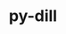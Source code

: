---
title: "py-dill"
layout: cache
categories: [package, develop]
meta: {"compilers": ["gcc@11.4.0", "gcc@9.4.0", "none"], "num_specs": 74, "num_specs_by_stack": {"e4s": 11, "e4s-neoverse-v2": 11, "e4s-neoverse_v1": 2, "e4s-oneapi": 3, "e4s-power": 1, "ml-linux-aarch64-cpu": 11, "ml-linux-aarch64-cuda": 11, "ml-linux-x86_64-cpu": 11, "ml-linux-x86_64-cuda": 11, "ml-linux-x86_64-rocm": 11, "radiuss": 24, "root": 74}, "oss": ["ubuntu18.04", "ubuntu20.04", "ubuntu22.04", "ubuntu24.04"], "platforms": ["linux"], "stacks": ["e4s", "e4s-neoverse-v2", "e4s-neoverse_v1", "e4s-oneapi", "e4s-power", "ml-linux-aarch64-cpu", "ml-linux-aarch64-cuda", "ml-linux-x86_64-cpu", "ml-linux-x86_64-cuda", "ml-linux-x86_64-rocm", "radiuss", "root"], "targets": ["aarch64", "neoverse_v1", "neoverse_v2", "ppc64le", "x86_64_v3"], "versions": ["0.3.6", "0.3.9"]}
spec_details: [{"compiler": "none", "hash": "2ac47bcqpx243dtlh6v7h6wgp4d7fczw", "os": "ubuntu18.04", "platform": "linux", "size": "-", "stacks": ["radiuss", "root"], "target": "x86_64_v3", "variants": ["build_system=python_pip", "patches:=daf79b1"], "versions": ["0.3.6"]}, {"compiler": "none", "hash": "2giwwbvr5nxr5y43xedakrguflpjl6uo", "os": "ubuntu24.04", "platform": "linux", "size": "-", "stacks": ["ml-linux-aarch64-cpu", "ml-linux-aarch64-cuda", "root"], "target": "aarch64", "variants": ["build_system=python_pip", "patches:=daf79b1"], "versions": ["0.3.6"]}, {"compiler": "none", "hash": "35foqcnrhogpkcgbfx7v5fs5en2i3upk", "os": "ubuntu24.04", "platform": "linux", "size": "-", "stacks": ["ml-linux-x86_64-cpu", "ml-linux-x86_64-cuda", "ml-linux-x86_64-rocm", "root"], "target": "x86_64_v3", "variants": ["build_system=python_pip", "patches:=daf79b1"], "versions": ["0.3.6"]}, {"compiler": "none", "hash": "42m24vi6vver6quxitc4poly52marcjm", "os": "ubuntu18.04", "platform": "linux", "size": "-", "stacks": ["radiuss", "root"], "target": "x86_64_v3", "variants": ["build_system=python_pip"], "versions": ["0.3.9"]}, {"compiler": "none", "hash": "4tcormmnegzcxjqfwizr6twyhbjgxq3a", "os": "ubuntu22.04", "platform": "linux", "size": "-", "stacks": ["e4s", "root"], "target": "x86_64_v3", "variants": ["build_system=python_pip", "patches:=daf79b1"], "versions": ["0.3.6"]}, {"compiler": "gcc@11.4.0", "hash": "4y2tigsfgcl34lozhof72f4pdzt7kmei", "os": "ubuntu22.04", "platform": "linux", "size": "-", "stacks": ["e4s-neoverse_v1", "root"], "target": "neoverse_v1", "variants": ["build_system=python_pip", "patches:=daf79b1"], "versions": ["0.3.6"]}, {"compiler": "none", "hash": "5b4mdg6f6w3xhamldqlunhcpzxaerrgx", "os": "ubuntu18.04", "platform": "linux", "size": "-", "stacks": ["radiuss", "root"], "target": "x86_64_v3", "variants": ["build_system=python_pip", "patches:=daf79b1"], "versions": ["0.3.6"]}, {"compiler": "none", "hash": "5bz25aeqkn43ieyhsqdybtwrdikdpf7s", "os": "ubuntu22.04", "platform": "linux", "size": "-", "stacks": ["e4s", "root"], "target": "x86_64_v3", "variants": ["build_system=python_pip", "patches:=daf79b1"], "versions": ["0.3.6"]}, {"compiler": "none", "hash": "5yssjcuea7pqd4fh6pkvz6ryvmmosmz2", "os": "ubuntu18.04", "platform": "linux", "size": "-", "stacks": ["radiuss", "root"], "target": "x86_64_v3", "variants": ["build_system=python_pip", "patches:=daf79b1"], "versions": ["0.3.6"]}, {"compiler": "none", "hash": "6f4iubwb3332z7oc6feovz2sgcw7ddn5", "os": "ubuntu22.04", "platform": "linux", "size": "-", "stacks": ["e4s-neoverse-v2", "root"], "target": "neoverse_v2", "variants": ["build_system=python_pip", "patches:=daf79b1"], "versions": ["0.3.6"]}, {"compiler": "none", "hash": "6gajs4imd3salh25bim4jbnmtdl2bh5c", "os": "ubuntu22.04", "platform": "linux", "size": "-", "stacks": ["e4s", "root"], "target": "x86_64_v3", "variants": ["build_system=python_pip", "patches:=daf79b1"], "versions": ["0.3.6"]}, {"compiler": "none", "hash": "6glhbpd2agm34xzm43dr3slmoftzqivt", "os": "ubuntu18.04", "platform": "linux", "size": "-", "stacks": ["radiuss", "root"], "target": "x86_64_v3", "variants": ["build_system=python_pip", "patches:=daf79b1"], "versions": ["0.3.6"]}, {"compiler": "none", "hash": "6mkunxbe3b64xeoubu4ewllqpxio5tum", "os": "ubuntu22.04", "platform": "linux", "size": "-", "stacks": ["e4s-neoverse-v2", "root"], "target": "neoverse_v2", "variants": ["build_system=python_pip", "patches:=daf79b1"], "versions": ["0.3.6"]}, {"compiler": "none", "hash": "6oqobg6khlisi6efmdbyxn5xbxvtyoq7", "os": "ubuntu24.04", "platform": "linux", "size": "-", "stacks": ["ml-linux-x86_64-cpu", "ml-linux-x86_64-cuda", "ml-linux-x86_64-rocm", "root"], "target": "x86_64_v3", "variants": ["build_system=python_pip", "patches:=daf79b1"], "versions": ["0.3.6"]}, {"compiler": "none", "hash": "6pkrfkdmencoineroxyhzqmhpkrb3j6y", "os": "ubuntu24.04", "platform": "linux", "size": "-", "stacks": ["ml-linux-x86_64-cpu", "ml-linux-x86_64-cuda", "ml-linux-x86_64-rocm", "root"], "target": "x86_64_v3", "variants": ["build_system=python_pip", "patches:=daf79b1"], "versions": ["0.3.6"]}, {"compiler": "none", "hash": "73wwkd7t4ystejdux4ninbba2g3ls3uy", "os": "ubuntu22.04", "platform": "linux", "size": "-", "stacks": ["e4s-oneapi", "root"], "target": "x86_64_v3", "variants": ["build_system=python_pip", "patches:=daf79b1"], "versions": ["0.3.6"]}, {"compiler": "none", "hash": "75f375l67jhis2c4khewnoohz6a6sesi", "os": "ubuntu24.04", "platform": "linux", "size": "-", "stacks": ["ml-linux-aarch64-cpu", "ml-linux-aarch64-cuda", "root"], "target": "aarch64", "variants": ["build_system=python_pip", "patches:=daf79b1"], "versions": ["0.3.6"]}, {"compiler": "none", "hash": "77qpvzhzx3x3fblvwmma3l33zysk2sfd", "os": "ubuntu22.04", "platform": "linux", "size": "-", "stacks": ["e4s-neoverse-v2", "root"], "target": "neoverse_v2", "variants": ["build_system=python_pip"], "versions": ["0.3.9"]}, {"compiler": "none", "hash": "agphjcknxghey34hxzuhmls2iylsf7fb", "os": "ubuntu18.04", "platform": "linux", "size": "-", "stacks": ["radiuss", "root"], "target": "x86_64_v3", "variants": ["build_system=python_pip", "patches:=daf79b1"], "versions": ["0.3.6"]}, {"compiler": "none", "hash": "apcfimip5xdopc26zt2y5bvmndlauebe", "os": "ubuntu18.04", "platform": "linux", "size": "-", "stacks": ["radiuss", "root"], "target": "x86_64_v3", "variants": ["build_system=python_pip"], "versions": ["0.3.9"]}, {"compiler": "none", "hash": "bjmwnbkyg5anwz3uhzudqvnfe3aax4ks", "os": "ubuntu22.04", "platform": "linux", "size": "-", "stacks": ["e4s", "root"], "target": "x86_64_v3", "variants": ["build_system=python_pip", "patches:=daf79b1"], "versions": ["0.3.6"]}, {"compiler": "none", "hash": "brdpl6l6ahqiwhvko5pkt4dunuid75gq", "os": "ubuntu24.04", "platform": "linux", "size": "-", "stacks": ["ml-linux-aarch64-cpu", "ml-linux-aarch64-cuda", "root"], "target": "aarch64", "variants": ["build_system=python_pip", "patches:=daf79b1"], "versions": ["0.3.6"]}, {"compiler": "none", "hash": "cgyxgxptph22zgsuz6v6qsrx3h5mkppx", "os": "ubuntu24.04", "platform": "linux", "size": "-", "stacks": ["ml-linux-x86_64-cpu", "ml-linux-x86_64-cuda", "ml-linux-x86_64-rocm", "root"], "target": "x86_64_v3", "variants": ["build_system=python_pip", "patches:=daf79b1"], "versions": ["0.3.6"]}, {"compiler": "none", "hash": "cgz5kdu26vkbf7sort4ol7wc6fpkp4xo", "os": "ubuntu22.04", "platform": "linux", "size": "-", "stacks": ["e4s-oneapi", "root"], "target": "x86_64_v3", "variants": ["build_system=python_pip", "patches:=daf79b1"], "versions": ["0.3.6"]}, {"compiler": "none", "hash": "dial5j2uqk63z4fnkkpp44uout2vyg4l", "os": "ubuntu22.04", "platform": "linux", "size": "-", "stacks": ["e4s-oneapi", "root"], "target": "x86_64_v3", "variants": ["build_system=python_pip", "patches:=daf79b1"], "versions": ["0.3.6"]}, {"compiler": "none", "hash": "dqnurbbtlvvhi6y6u54sjwbjqeppfq3n", "os": "ubuntu18.04", "platform": "linux", "size": "-", "stacks": ["radiuss", "root"], "target": "x86_64_v3", "variants": ["build_system=python_pip", "patches:=daf79b1"], "versions": ["0.3.6"]}, {"compiler": "none", "hash": "e5z3njlklk6s55hz74n77poizsctk2on", "os": "ubuntu18.04", "platform": "linux", "size": "-", "stacks": ["radiuss", "root"], "target": "x86_64_v3", "variants": ["build_system=python_pip", "patches:=daf79b1"], "versions": ["0.3.6"]}, {"compiler": "none", "hash": "ejhgvpgz3vqd3vihy6d3if4qca2y4ec3", "os": "ubuntu22.04", "platform": "linux", "size": "-", "stacks": ["e4s", "root"], "target": "x86_64_v3", "variants": ["build_system=python_pip", "patches:=daf79b1"], "versions": ["0.3.6"]}, {"compiler": "none", "hash": "fep3ivc7lq3ygzgevstbnkv6pqhxcpb5", "os": "ubuntu24.04", "platform": "linux", "size": "-", "stacks": ["ml-linux-aarch64-cpu", "ml-linux-aarch64-cuda", "root"], "target": "aarch64", "variants": ["build_system=python_pip", "patches:=daf79b1"], "versions": ["0.3.6"]}, {"compiler": "none", "hash": "fuzmac5b4aahuxwwsquwdxc5pofygqob", "os": "ubuntu24.04", "platform": "linux", "size": "-", "stacks": ["ml-linux-x86_64-cpu", "ml-linux-x86_64-cuda", "ml-linux-x86_64-rocm", "root"], "target": "x86_64_v3", "variants": ["build_system=python_pip"], "versions": ["0.3.9"]}, {"compiler": "none", "hash": "g7jxcoqz574wobfitqs76zejipb47e47", "os": "ubuntu18.04", "platform": "linux", "size": "-", "stacks": ["radiuss", "root"], "target": "x86_64_v3", "variants": ["build_system=python_pip", "patches:=daf79b1"], "versions": ["0.3.6"]}, {"compiler": "none", "hash": "gzqk4qberwip3r4dacn4ivx556qe4gsu", "os": "ubuntu18.04", "platform": "linux", "size": "-", "stacks": ["radiuss", "root"], "target": "x86_64_v3", "variants": ["build_system=python_pip", "patches:=daf79b1"], "versions": ["0.3.6"]}, {"compiler": "none", "hash": "hglz7ow2muuovfofjgkepxrts7fsikds", "os": "ubuntu24.04", "platform": "linux", "size": "-", "stacks": ["ml-linux-aarch64-cpu", "ml-linux-aarch64-cuda", "root"], "target": "aarch64", "variants": ["build_system=python_pip", "patches:=daf79b1"], "versions": ["0.3.6"]}, {"compiler": "none", "hash": "hvlm6cpbz7mcnvtzqa5ml43iqu37cqhc", "os": "ubuntu22.04", "platform": "linux", "size": "-", "stacks": ["e4s", "root"], "target": "x86_64_v3", "variants": ["build_system=python_pip", "patches:=daf79b1"], "versions": ["0.3.6"]}, {"compiler": "none", "hash": "i2qgvkorvlz4fnp2sbfwpmsdqjsufldr", "os": "ubuntu22.04", "platform": "linux", "size": "-", "stacks": ["e4s", "root"], "target": "x86_64_v3", "variants": ["build_system=python_pip"], "versions": ["0.3.9"]}, {"compiler": "none", "hash": "i4jltkkfrguilyumvv6byr32yju4ilhf", "os": "ubuntu22.04", "platform": "linux", "size": "-", "stacks": ["e4s-neoverse-v2", "root"], "target": "neoverse_v2", "variants": ["build_system=python_pip", "patches:=daf79b1"], "versions": ["0.3.6"]}, {"compiler": "none", "hash": "i4o5fnuldodhjt4li6j5b5yt4vrzxocr", "os": "ubuntu22.04", "platform": "linux", "size": "-", "stacks": ["e4s", "root"], "target": "x86_64_v3", "variants": ["build_system=python_pip", "patches:=daf79b1"], "versions": ["0.3.6"]}, {"compiler": "none", "hash": "i6soybfmye3baq26eluqotoutqvkdrxr", "os": "ubuntu18.04", "platform": "linux", "size": "-", "stacks": ["radiuss", "root"], "target": "x86_64_v3", "variants": ["build_system=python_pip", "patches:=daf79b1"], "versions": ["0.3.6"]}, {"compiler": "none", "hash": "j3dhm7lt5y2ykl45ghajhv26kjqeyvco", "os": "ubuntu18.04", "platform": "linux", "size": "-", "stacks": ["radiuss", "root"], "target": "x86_64_v3", "variants": ["build_system=python_pip", "patches:=daf79b1"], "versions": ["0.3.6"]}, {"compiler": "none", "hash": "jty6crib7ospffes7ntopwltfubyayst", "os": "ubuntu18.04", "platform": "linux", "size": "-", "stacks": ["radiuss", "root"], "target": "x86_64_v3", "variants": ["build_system=python_pip", "patches:=daf79b1"], "versions": ["0.3.6"]}, {"compiler": "none", "hash": "k62p7375kvylt3rgut5tix5fe3gl5zg7", "os": "ubuntu22.04", "platform": "linux", "size": "-", "stacks": ["e4s-neoverse-v2", "root"], "target": "neoverse_v2", "variants": ["build_system=python_pip", "patches:=daf79b1"], "versions": ["0.3.6"]}, {"compiler": "none", "hash": "kuo74x25zelyxmqig4ytusct32ngf2dl", "os": "ubuntu22.04", "platform": "linux", "size": "-", "stacks": ["e4s-neoverse-v2", "root"], "target": "neoverse_v2", "variants": ["build_system=python_pip", "patches:=daf79b1"], "versions": ["0.3.6"]}, {"compiler": "gcc@9.4.0", "hash": "kw4p5jhfh2tc6er2giw34mkqvtfisuyi", "os": "ubuntu20.04", "platform": "linux", "size": "-", "stacks": ["e4s-power", "root"], "target": "ppc64le", "variants": ["build_system=python_pip", "patches:=daf79b1"], "versions": ["0.3.6"]}, {"compiler": "none", "hash": "l47wk2spkzobx3yqw52hug6lmg7ppwfv", "os": "ubuntu18.04", "platform": "linux", "size": "-", "stacks": ["radiuss", "root"], "target": "x86_64_v3", "variants": ["build_system=python_pip"], "versions": ["0.3.9"]}, {"compiler": "none", "hash": "ml47plo7vz7f6wcmvlxtwa25nntwkioy", "os": "ubuntu24.04", "platform": "linux", "size": "-", "stacks": ["ml-linux-aarch64-cpu", "ml-linux-aarch64-cuda", "root"], "target": "aarch64", "variants": ["build_system=python_pip"], "versions": ["0.3.9"]}, {"compiler": "none", "hash": "mv27aeao3uixsz6sf5d4fddb63xgrhm7", "os": "ubuntu18.04", "platform": "linux", "size": "-", "stacks": ["radiuss", "root"], "target": "x86_64_v3", "variants": ["build_system=python_pip", "patches:=daf79b1"], "versions": ["0.3.6"]}, {"compiler": "none", "hash": "nfhdmohlg5mtkkcotqw4pnr36g7y4fgk", "os": "ubuntu18.04", "platform": "linux", "size": "-", "stacks": ["radiuss", "root"], "target": "x86_64_v3", "variants": ["build_system=python_pip", "patches:=daf79b1"], "versions": ["0.3.6"]}, {"compiler": "none", "hash": "nw75ib7egxkqfzxmg6xxikjhojfycolt", "os": "ubuntu18.04", "platform": "linux", "size": "-", "stacks": ["radiuss", "root"], "target": "x86_64_v3", "variants": ["build_system=python_pip", "patches:=daf79b1"], "versions": ["0.3.6"]}, {"compiler": "none", "hash": "odubpu7nvg5bxlndgzl3fpk3qtb24yma", "os": "ubuntu24.04", "platform": "linux", "size": "-", "stacks": ["ml-linux-x86_64-cpu", "ml-linux-x86_64-cuda", "ml-linux-x86_64-rocm", "root"], "target": "x86_64_v3", "variants": ["build_system=python_pip", "patches:=daf79b1"], "versions": ["0.3.6"]}, {"compiler": "none", "hash": "ossfulpkkb2u5cwq27zuui3k4m5rhzk5", "os": "ubuntu24.04", "platform": "linux", "size": "-", "stacks": ["ml-linux-x86_64-cpu", "ml-linux-x86_64-cuda", "ml-linux-x86_64-rocm", "root"], "target": "x86_64_v3", "variants": ["build_system=python_pip", "patches:=daf79b1"], "versions": ["0.3.6"]}, {"compiler": "none", "hash": "ozydwofbnj7vkowozmvgh4ekqjwgtrzn", "os": "ubuntu24.04", "platform": "linux", "size": "-", "stacks": ["ml-linux-x86_64-cpu", "ml-linux-x86_64-cuda", "ml-linux-x86_64-rocm", "root"], "target": "x86_64_v3", "variants": ["build_system=python_pip", "patches:=daf79b1"], "versions": ["0.3.6"]}, {"compiler": "none", "hash": "pim5qpq3yeizif2bwn5fmolah6kjkh45", "os": "ubuntu22.04", "platform": "linux", "size": "-", "stacks": ["e4s", "root"], "target": "x86_64_v3", "variants": ["build_system=python_pip", "patches:=daf79b1"], "versions": ["0.3.6"]}, {"compiler": "gcc@11.4.0", "hash": "pqdj2ksc3bq5luanbc4pxti7dpzjsemk", "os": "ubuntu22.04", "platform": "linux", "size": "-", "stacks": ["e4s-neoverse_v1", "root"], "target": "neoverse_v1", "variants": ["build_system=python_pip", "patches:=daf79b1"], "versions": ["0.3.6"]}, {"compiler": "none", "hash": "ptrmv4xpjb76i6ypr6bmhgwqcxdvu76r", "os": "ubuntu24.04", "platform": "linux", "size": "-", "stacks": ["ml-linux-aarch64-cpu", "ml-linux-aarch64-cuda", "root"], "target": "aarch64", "variants": ["build_system=python_pip", "patches:=daf79b1"], "versions": ["0.3.6"]}, {"compiler": "none", "hash": "q2zq5bnseary5maztaddcxgoy4h46nqp", "os": "ubuntu22.04", "platform": "linux", "size": "-", "stacks": ["e4s-neoverse-v2", "root"], "target": "neoverse_v2", "variants": ["build_system=python_pip", "patches:=daf79b1"], "versions": ["0.3.6"]}, {"compiler": "none", "hash": "q44avn2sj4nwdwpnp53j6mpszwgsd5vy", "os": "ubuntu24.04", "platform": "linux", "size": "-", "stacks": ["ml-linux-x86_64-cpu", "ml-linux-x86_64-cuda", "ml-linux-x86_64-rocm", "root"], "target": "x86_64_v3", "variants": ["build_system=python_pip", "patches:=daf79b1"], "versions": ["0.3.6"]}, {"compiler": "none", "hash": "qvpybbakh7f5olmd25kr7smiikejwd5e", "os": "ubuntu22.04", "platform": "linux", "size": "-", "stacks": ["e4s", "root"], "target": "x86_64_v3", "variants": ["build_system=python_pip", "patches:=daf79b1"], "versions": ["0.3.6"]}, {"compiler": "none", "hash": "qy2ozuh7m6sdyd6pu5ge55akuboz4zfj", "os": "ubuntu22.04", "platform": "linux", "size": "-", "stacks": ["e4s-neoverse-v2", "root"], "target": "neoverse_v2", "variants": ["build_system=python_pip", "patches:=daf79b1"], "versions": ["0.3.6"]}, {"compiler": "none", "hash": "r2i6jma63etrwhafphu2rwyqooboiuar", "os": "ubuntu18.04", "platform": "linux", "size": "-", "stacks": ["radiuss", "root"], "target": "x86_64_v3", "variants": ["build_system=python_pip", "patches:=daf79b1"], "versions": ["0.3.6"]}, {"compiler": "none", "hash": "ra4re4daumtotysfm6v7xax4e4omcw4u", "os": "ubuntu22.04", "platform": "linux", "size": "-", "stacks": ["e4s-neoverse-v2", "root"], "target": "neoverse_v2", "variants": ["build_system=python_pip", "patches:=daf79b1"], "versions": ["0.3.6"]}, {"compiler": "none", "hash": "rhitoes5jkycseic26cfjbmyxegpmbe3", "os": "ubuntu18.04", "platform": "linux", "size": "-", "stacks": ["radiuss", "root"], "target": "x86_64_v3", "variants": ["build_system=python_pip", "patches:=daf79b1"], "versions": ["0.3.6"]}, {"compiler": "none", "hash": "rmgygwes7tjmqa7niwxzen2gzoizh5t6", "os": "ubuntu24.04", "platform": "linux", "size": "-", "stacks": ["ml-linux-aarch64-cpu", "ml-linux-aarch64-cuda", "root"], "target": "aarch64", "variants": ["build_system=python_pip", "patches:=daf79b1"], "versions": ["0.3.6"]}, {"compiler": "none", "hash": "ssig5xeig6bcuwm5fr5qoocmx73c4ffc", "os": "ubuntu18.04", "platform": "linux", "size": "-", "stacks": ["radiuss", "root"], "target": "x86_64_v3", "variants": ["build_system=python_pip", "patches:=daf79b1"], "versions": ["0.3.6"]}, {"compiler": "none", "hash": "ta5rriya6gwqnbw2fa4bd4ncrv6zfgqa", "os": "ubuntu22.04", "platform": "linux", "size": "-", "stacks": ["e4s-neoverse-v2", "root"], "target": "neoverse_v2", "variants": ["build_system=python_pip", "patches:=daf79b1"], "versions": ["0.3.6"]}, {"compiler": "none", "hash": "tu42kxy7jnw7xbbay3r7nv7bfqg42jgw", "os": "ubuntu18.04", "platform": "linux", "size": "-", "stacks": ["radiuss", "root"], "target": "x86_64_v3", "variants": ["build_system=python_pip", "patches:=daf79b1"], "versions": ["0.3.6"]}, {"compiler": "none", "hash": "unf7luqjewvn7f6re5ufo6aix44kr24m", "os": "ubuntu24.04", "platform": "linux", "size": "-", "stacks": ["ml-linux-aarch64-cpu", "ml-linux-aarch64-cuda", "root"], "target": "aarch64", "variants": ["build_system=python_pip", "patches:=daf79b1"], "versions": ["0.3.6"]}, {"compiler": "none", "hash": "usks2al4lrnz5aaza4swkxcvdgqnw7y7", "os": "ubuntu24.04", "platform": "linux", "size": "-", "stacks": ["ml-linux-x86_64-cpu", "ml-linux-x86_64-cuda", "ml-linux-x86_64-rocm", "root"], "target": "x86_64_v3", "variants": ["build_system=python_pip", "patches:=daf79b1"], "versions": ["0.3.6"]}, {"compiler": "none", "hash": "vdwemstozjlcn3g3jqfgck2tjhw6ofha", "os": "ubuntu24.04", "platform": "linux", "size": "-", "stacks": ["ml-linux-aarch64-cpu", "ml-linux-aarch64-cuda", "root"], "target": "aarch64", "variants": ["build_system=python_pip", "patches:=daf79b1"], "versions": ["0.3.6"]}, {"compiler": "none", "hash": "vhjnopmbyf6ovvhwza5f7zthvmbnmbrs", "os": "ubuntu24.04", "platform": "linux", "size": "-", "stacks": ["ml-linux-aarch64-cpu", "ml-linux-aarch64-cuda", "root"], "target": "aarch64", "variants": ["build_system=python_pip", "patches:=daf79b1"], "versions": ["0.3.6"]}, {"compiler": "none", "hash": "xidhmvwvteuussyww66kwljzhjow3gkj", "os": "ubuntu18.04", "platform": "linux", "size": "-", "stacks": ["radiuss", "root"], "target": "x86_64_v3", "variants": ["build_system=python_pip"], "versions": ["0.3.9"]}, {"compiler": "none", "hash": "ylwz3zqgx2kedlj3ay3i4q7zq6gotchu", "os": "ubuntu22.04", "platform": "linux", "size": "-", "stacks": ["e4s", "root"], "target": "x86_64_v3", "variants": ["build_system=python_pip", "patches:=daf79b1"], "versions": ["0.3.6"]}, {"compiler": "none", "hash": "ym2jyq7hrc5ivqvzg5bm73ckna4u4t46", "os": "ubuntu18.04", "platform": "linux", "size": "-", "stacks": ["radiuss", "root"], "target": "x86_64_v3", "variants": ["build_system=python_pip", "patches:=daf79b1"], "versions": ["0.3.6"]}, {"compiler": "none", "hash": "yoxhijm75el674cj5vo6ncrizpfhtmzw", "os": "ubuntu22.04", "platform": "linux", "size": "-", "stacks": ["e4s-neoverse-v2", "root"], "target": "neoverse_v2", "variants": ["build_system=python_pip", "patches:=daf79b1"], "versions": ["0.3.6"]}, {"compiler": "none", "hash": "ysdy26yczmrfguhbhrff6aytmhwt56oa", "os": "ubuntu24.04", "platform": "linux", "size": "-", "stacks": ["ml-linux-x86_64-cpu", "ml-linux-x86_64-cuda", "ml-linux-x86_64-rocm", "root"], "target": "x86_64_v3", "variants": ["build_system=python_pip", "patches:=daf79b1"], "versions": ["0.3.6"]}]
---